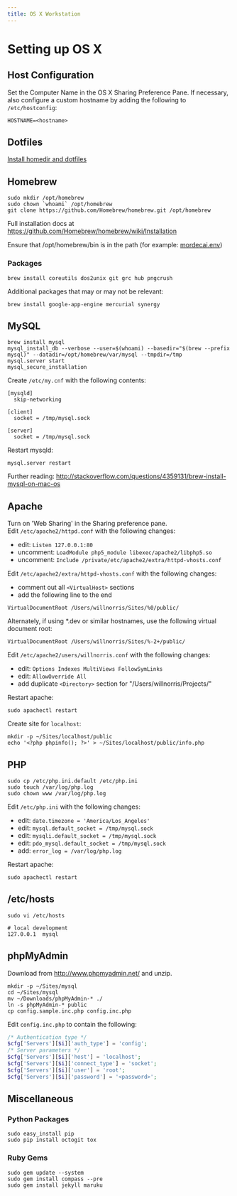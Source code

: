 ```yaml
---
title: OS X Workstation
---
```


# Setting up OS X #


## Host Configuration ##

Set the Computer Name in the OS X Sharing Preference Pane.  If necessary, also
configure a custom hostname by adding the following to `/etc/hostconfig`:

    HOSTNAME=<hostname>

## Dotfiles ##

[Install homedir and dotfiles](https://github.com/willnorris/dotfiles#readme)

## Homebrew ##

    sudo mkdir /opt/homebrew
    sudo chown `whoami` /opt/homebrew
    git clone https://github.com/Homebrew/homebrew.git /opt/homebrew

Full installation docs at <https://github.com/Homebrew/homebrew/wiki/Installation>

Ensure that /opt/homebrew/bin is in the path (for example: [mordecai.env][])

[mordecai.env]: https://github.com/willnorris/dotfiles/blob/233a786841cb9c44e7e91ff21fdf73ad1a16efa7/zsh/.zsh/host/mordecai.env#L1-L4

### Packages ###

    brew install coreutils dos2unix git grc hub pngcrush

Additional packages that may or may not be relevant:

    brew install google-app-engine mercurial synergy


## MySQL ##

    brew install mysql
    mysql_install_db --verbose --user=$(whoami) --basedir="$(brew --prefix mysql)" --datadir=/opt/homebrew/var/mysql --tmpdir=/tmp
    mysql.server start
    mysql_secure_installation

Create `/etc/my.cnf` with the following contents:

    [mysqld]
      skip-networking

    [client]
      socket = /tmp/mysql.sock

    [server]
      socket = /tmp/mysql.sock

Restart mysqld:

    mysql.server restart

Further reading: <http://stackoverflow.com/questions/4359131/brew-install-mysql-on-mac-os>

## Apache ##

Turn on 'Web Sharing' in the Sharing preference pane.  
Edit `/etc/apache2/httpd.conf` with the following changes:

 - edit: `Listen 127.0.0.1:80`
 - uncomment: `LoadModule php5_module libexec/apache2/libphp5.so`
 - uncomment: `Include /private/etc/apache2/extra/httpd-vhosts.conf`

Edit `/etc/apache2/extra/httpd-vhosts.conf` with the following changes:

 - comment out all `<VirtualHost>` sections
 - add the following line to the end

`VirtualDocumentRoot /Users/willnorris/Sites/%0/public/`

Alternately, if using \*.dev or similar hostnames, use the following virtual document root:

`VirtualDocumentRoot /Users/willnorris/Sites/%-2+/public/`

Edit `/etc/apache2/users/willnorris.conf` with the following changes:

 - edit: `Options Indexes MultiViews FollowSymLinks`
 - edit: `AllowOverride All`
 - add duplicate `<Directory>` section for "/Users/willnorris/Projects/"

Restart apache:

    sudo apachectl restart

Create site for `localhost`:

    mkdir -p ~/Sites/localhost/public
    echo '<?php phpinfo(); ?>' > ~/Sites/localhost/public/info.php


## PHP ##

    sudo cp /etc/php.ini.default /etc/php.ini
    sudo touch /var/log/php.log
    sudo chown www /var/log/php.log

Edit `/etc/php.ini` with the following changes:

 - edit: `date.timezone = 'America/Los_Angeles'`
 - edit: `mysql.default_socket = /tmp/mysql.sock`
 - edit: `mysqli.default_socket = /tmp/mysql.sock`
 - edit: `pdo_mysql.default_socket = /tmp/mysql.sock`
 - add: `error_log = /var/log/php.log`

Restart apache:

    sudo apachectl restart

## /etc/hosts ##

    sudo vi /etc/hosts

    # local development
    127.0.0.1  mysql


## phpMyAdmin ##

Download from <http://www.phpmyadmin.net/> and unzip.

    mkdir -p ~/Sites/mysql
    cd ~/Sites/mysql
    mv ~/Downloads/phpMyAdmin-* ./
    ln -s phpMyAdmin-* public
    cp config.sample.inc.php config.inc.php

Edit `config.inc.php` to contain the following:

``` php
/* Authentication type */
$cfg['Servers'][$i]['auth_type'] = 'config';
/* Server parameters */
$cfg['Servers'][$i]['host'] = 'localhost';
$cfg['Servers'][$i]['connect_type'] = 'socket';
$cfg['Servers'][$i]['user'] = 'root';
$cfg['Servers'][$i]['password'] = '<password>';
```

## Miscellaneous ##

### Python Packages ###

    sudo easy_install pip
    sudo pip install octogit tox

### Ruby Gems ###

    sudo gem update --system
    sudo gem install compass --pre
    sudo gem install jekyll maruku
